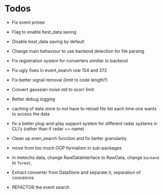 # Todos

- Fix event printer
- Flag to enable best_data saving
- Disable best_data saving by default
- Change main behaviour to use backend detection for file parsing
- Fix registration system for converters similiar to backend
- Fix ugly fixes in event_search row 154 and 372
- Fix better signal removal (limit to code length?)
- Convert gaussian noise std to xcorr limit
- Better debug logging
- caching of data store to not have to reload file list each time one wants to access the data
- fix a better plug-and-play support system for different radar systems in CLI's (rather than if radar == name)
- Clean up even_search function and fix better granularity
- move from too much OOP formalism in sub-packages

- in metecho.data, change RawDataInterface to RawData, change `backend` to `format`,
- Extract converter from DataStore and separate it, separation of concenrns

- REFACTOR the event search
